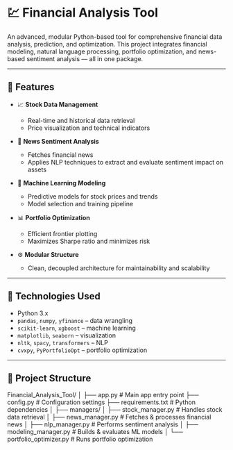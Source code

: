 # 💹 Financial Analysis Tool

An advanced, modular Python-based tool for comprehensive financial data analysis, prediction, and optimization. This project integrates financial modeling, natural language processing, portfolio optimization, and news-based sentiment analysis — all in one package.

---

## 🚀 Features

- 📈 **Stock Data Management**
  - Real-time and historical data retrieval
  - Price visualization and technical indicators

- 📰 **News Sentiment Analysis**
  - Fetches financial news
  - Applies NLP techniques to extract and evaluate sentiment impact on assets

- 🤖 **Machine Learning Modeling**
  - Predictive models for stock prices and trends
  - Model selection and training pipeline

- 📊 **Portfolio Optimization**
  - Efficient frontier plotting
  - Maximizes Sharpe ratio and minimizes risk

- ⚙️ **Modular Structure**
  - Clean, decoupled architecture for maintainability and scalability

---

## 🧠 Technologies Used

- Python 3.x
- `pandas`, `numpy`, `yfinance` – data wrangling
- `scikit-learn`, `xgboost` – machine learning
- `matplotlib`, `seaborn` – visualization
- `nltk`, `spacy`, `transformers` – NLP
- `cvxpy`, `PyPortfolioOpt` – portfolio optimization

---

## 📁 Project Structure

Financial_Analysis_Tool/
│
├── app.py # Main app entry point
├── config.py # Configuration settings
├── requirements.txt # Python dependencies
│
├── managers/
│ ├── stock_manager.py # Handles stock data retrieval
│ ├── news_manager.py # Fetches & processes financial news
│ ├── nlp_manager.py # Performs sentiment analysis
│ ├── modeling_manager.py # Builds & evaluates ML models
│ └── portfolio_optimizer.py # Runs portfolio optimization

